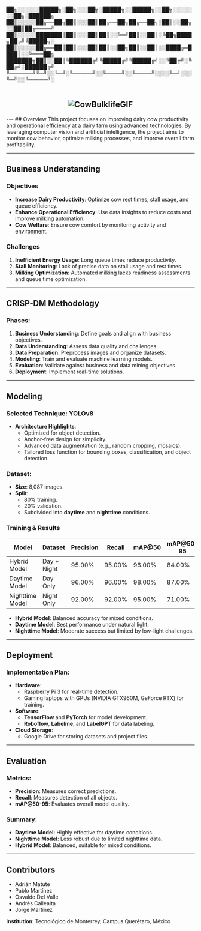 
██╗░░░░░░█████╗░██╗░░░██╗░█████╗░░█████╗░░██╗░░░░░░░██╗░██████╗
██║░░░░░██╔══██╗██║░░░██║██╔══██╗██╔══██╗░██║░░██╗░░██║██╔════╝
██║░░░░░███████║██║░░░██║██║░░╚═╝██║░░██║░╚██╗████╗██╔╝╚█████╗░
██║░░░░░██╔══██║██║░░░██║██║░░██╗██║░░██║░░████╔═████║░░╚═══██╗
███████╗██║░░██║╚██████╔╝╚█████╔╝╚█████╔╝░░╚██╔╝░╚██╔╝░██████╔╝
╚══════╝╚═╝░░╚═╝░╚═════╝░░╚════╝░░╚════╝░░░░╚═╝░░░╚═╝░░╚═════╝░
<br><br>

## <center>![CowBulklifeGIF](https://github.com/user-attachments/assets/33c7bdb2-0288-448f-85b6-5b21ab23f06b)
</center>
---
## Overview
This project focuses on improving dairy cow productivity and operational efficiency at a dairy farm using advanced technologies. By leveraging computer vision and artificial intelligence, the project aims to monitor cow behavior, optimize milking processes, and improve overall farm profitability.

---

## Business Understanding

### Objectives
- **Increase Dairy Productivity**: Optimize cow rest times, stall usage, and queue efficiency.
- **Enhance Operational Efficiency**: Use data insights to reduce costs and improve milking automation.
- **Cow Welfare**: Ensure cow comfort by monitoring activity and environment.

### Challenges
1. **Inefficient Energy Usage**: Long queue times reduce productivity.
2. **Stall Monitoring**: Lack of precise data on stall usage and rest times.
3. **Milking Optimization**: Automated milking lacks readiness assessments and queue time optimization.

---

## CRISP-DM Methodology
### Phases:
1. **Business Understanding**: Define goals and align with business objectives.
2. **Data Understanding**: Assess data quality and challenges.
3. **Data Preparation**: Preprocess images and organize datasets.
4. **Modeling**: Train and evaluate machine learning models.
5. **Evaluation**: Validate against business and data mining objectives.
6. **Deployment**: Implement real-time solutions.

---

## Modeling

### Selected Technique: YOLOv8
- **Architecture Highlights**:
  - Optimized for object detection.
  - Anchor-free design for simplicity.
  - Advanced data augmentation (e.g., random cropping, mosaics).
  - Tailored loss function for bounding boxes, classification, and object detection.

### Dataset:
- **Size**: 8,087 images.
- **Split**: 
  - 80% training.
  - 20% validation.
  - Subdivided into **daytime** and **nighttime** conditions.

### Training & Results
| Model           | Dataset       | Precision | Recall | mAP@50 | mAP@50-95 |
|------------------|---------------|-----------|--------|---------|------------|
| Hybrid Model     | Day + Night   | 95.00%    | 95.00% | 96.00%  | 84.00%     |
| Daytime Model    | Day Only      | 96.00%    | 96.00% | 98.00%  | 87.00%     |
| Nighttime Model  | Night Only    | 92.00%    | 92.00% | 95.00%  | 71.00%     |

- **Hybrid Model**: Balanced accuracy for mixed conditions.
- **Daytime Model**: Best performance under natural light.
- **Nighttime Model**: Moderate success but limited by low-light challenges.

---

## Deployment

### Implementation Plan:
- **Hardware**:
  - Raspberry Pi 3 for real-time detection.
  - Gaming laptops with GPUs (NVIDIA GTX960M, GeForce RTX) for training.
- **Software**:
  - **TensorFlow** and **PyTorch** for model development.
  - **Roboflow**, **Labelme**, and **LabelGPT** for data labeling.
- **Cloud Storage**:
  - Google Drive for storing datasets and project files.

---

## Evaluation

### Metrics:
- **Precision**: Measures correct predictions.
- **Recall**: Measures detection of all objects.
- **mAP@50-95**: Evaluates overall model quality.

### Summary:
- **Daytime Model**: Highly effective for daytime conditions.
- **Nighttime Model**: Less robust due to limited nighttime data.
- **Hybrid Model**: Balanced, suitable for mixed conditions.


---

## Contributors
- Adrián Matute
- Pablo Martínez
- Osvaldo Del Valle
- Andrés Callealta
- Jorge Martínez

**Institution**: Tecnológico de Monterrey, Campus Querétaro, México

